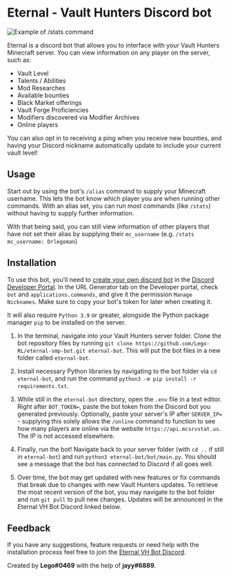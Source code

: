 # Eternal - Vault Hunters Discord bot

![Example of /stats command](https://imgur.com/BQa8iht)

Eternal is a discord bot that allows you to interface with your Vault Hunters Minecraft server. You can view information on any player on the server, such as:

- Vault Level
- Talents / Abilities
- Mod Researches
- Available bounties
- Black Market offerings
- Vault Forge Proficiencies
- Modifiers discovered via Modifier Archives
- Online players

You can also opt in to receiving a ping when you receive new bounties, and having your Discord nickname automatically update to include your current vault level!

## Usage

Start out by using the bot's `/alias` command to supply your Minecraft username. This lets the bot know which player you are when running other commands. With an alias set, you can run most commands (like `/stats`) without having to supply further information. 

With that being said, you can still view information of other players that have not set their alias by supplying their `mc_username` (e.g. `/stats mc_username: Drlegoman`)


## Installation

To use this bot, you'll need to [create your own discord bot](https://discordpy.readthedocs.io/en/stable/discord.html) in the [Discord Developer Portal](https://discord.com/developers/docs/intro). In the URL Generator tab on the Developer portal, check `bot` and `applications.commands`, and give it the permission `Manage Nicknames`. Make sure to copy your bot's token for later when creating it.

It will also require `Python 3.9` or greater, alongside the Python package manager `pip` to be installed on the server.

1. In the terminal, navigate into your Vault Hunters server folder. Clone the bot repository files by running `git clone https://github.com/Lego-RL/eternal-smp-bot.git eternal-bot`. This will put the bot files in a new folder called `eternal-bot`. 

2. Install necessary Python libraries by navigating to the bot folder via `cd eternal-bot`, and run the command `python3 -m pip install -r requirements.txt`. 

3. While still in the `eternal-bot` directory, open the `.env` file in a text editor. Right after `BOT_TOKEN=`, paste the bot token from the Discord bot you generated previously. Optionally, paste your server's IP after `SERVER_IP=` - supplying this solely allows the `/online` command to function to see how many players are online via the website `https://api.mcsrvstat.us`. The IP is not accessed elsewhere.

4. Finally, run the bot! Navigate back to your server folder (with `cd ..` if still in `eternal-bot`) and run `python3 eternal-bot/bot/main.py`. You should see a message that the bot has connected to Discord if all goes well.

5. Over time, the bot may get updated with new features or fix commands that break due to changes with new Vault Hunters updates. To retrieve the most recent version of the bot, you may navigate to the bot folder and run `git pull` to pull new changes. Updates will be announced in the Eternal VH Bot Discord linked below.

## Feedback

If you have any suggestions, feature requests or need help with the installation process feel free to join the [Eternal VH Bot Discord](https://discord.gg/sy3DJkfmHu).

Created by **Lego#0469** with the help of **jayy#6889**.